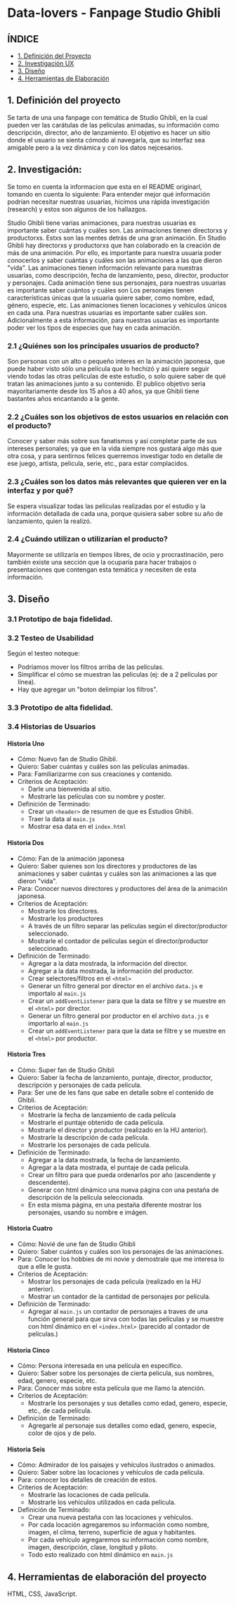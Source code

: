 # Data-lovers - Fanpage Studio Ghibli

## ÍNDICE
- [1. Definición del Proyecto](#1-definición-del-proyecto)
- [2. Investigación UX](#2-investigación)
- [3. Diseño](#3-diseño)
- [4. Herramientas de Elaboración](#4-herramientas-de-elaboración-del-proyecto)


## 1. Definición del proyecto

Se tarta de una una fanpage con temática de Studio Ghibli, en la cual pueden ver las carátulas de las películas animadas, su información como descripción, director, año de lanzamiento. El objetivo es hacer un sitio donde el usuario se sienta cómodo al navegarla, que su interfaz sea amigable pero a la vez dinámica y con los datos nejcesarios.

## 2. Investigación:
 Se tomo en cuenta la informacion que esta en el README originarl, tomando en cuenta lo siguiente:
Para entender mejor qué información podrían necesitar nuestras usuarias, hicimos una rápida investigación (research) y estos son algunos de los hallazgos.

Studio Ghibli tiene varias animaciones, para nuestras usuarias es importante saber cuántas y cuáles son.
Las animaciones tienen directorxs y productorxs. Estxs son las mentes detrás de una gran animación. En Studio Ghibli hay directorxs y productorxs que han colaborado en la creación de más de una animación. Por ello, es importante para nuestra usuaria poder conocerlos y saber cuántas y cuáles son las animaciones a las que dieron "vida".
Las animaciones tienen información relevante para nuestras usuarias, como descripción, fecha de lanzamiento, peso, director, productor y personajes.
Cada animación tiene sus personajes, para nuestras usuarias es importante saber cuántos y cuáles son
Los personajes tienen características únicas que la usuaria quiere saber, como nombre, edad, género, especie, etc.
Las animaciones tienen locaciones y vehículos únicos en cada una. Para nuestras usuarias es importante saber cuáles son.
Adicionalmente a esta información, para nuestras usuarias es importante poder ver los tipos de especies que hay en cada animación.

### 2.1 ¿Quiénes son los principales usuarios de producto?
Son personas con un alto o pequeño interes en la animación japonesa, que puede haber visto sólo una película que lo hechizó y así quiere seguir viendo todas las otras películas de este estudio, o solo quiere saber de qué tratan las animaciones junto a su contenido. El publico objetivo seria mayoritariamente desde los 15 años a 40 años, ya que Ghibli tiene bastantes años encantando a la gente.

### 2.2 ¿Cuáles son los objetivos de estos usuarios en relación con el producto?
Conocer y saber más sobre sus fanatismos y así completar parte de sus intereses personales; ya que en la vida siempre nos gustará algo más que otra cosa, y para sentirnos felices querremos investigar todo en detalle de ese juego, artista, pelicula, serie, etc., para estar complacidos.

### 2.3 ¿Cuáles son los datos más relevantes que quieren ver en la interfaz y por qué?
Se espera visualizar todas las películas realizadas por el estudio y la información detallada de cada una, porque quisiera saber sobre su año de lanzamiento, quien la realizó.

### 2.4 ¿Cuándo utilizan o utilizarían el producto?
Mayormente se utilizaría en tiempos libres, de ocio y procrastinación, pero también existe una sección que la ocuparía para hacer trabajos o presentaciones que contengan esta temática y necesiten de esta información.

## 3. Diseño
### 3.1 Prototipo de baja fidelidad.

### 3.2 Testeo de Usabilidad

Según el testeo noteque:
- Podríamos mover los filtros arriba de las películas.
- Simplificar el cómo se muestran las peliculas (ej: de a 2 películas por línea).
- Hay que agregar un "boton delimpiar los filtros".


### 3.3 Prototipo de alta fidelidad.

### 3.4 Historias de Usuarios
#### Historia Uno
- Cómo: Nuevo fan de Studio Ghibli.
- Quiero: Saber cuántas y cuáles son las películas animadas.
- Para: Familiarizarme con sus creaciones y contenido.
- Criterios de Aceptación:
    - Darle una bienvenida al sitio.
    - Mostrarle las películas con su nombre y poster.
- Definición de Terminado:
    - Crear un `<header>` de resumen de que es Estudios Ghibli.
    - Traer la data al `main.js`
    - Mostrar esa data en el `index.html`
   
#### Historia Dos
- Cómo: Fan de la animación japonesa
- Quiero: Saber quienes son los directores y productores de las animaciones y saber cuántas y cuáles son las animaciones a las que dieron "vida".
- Para: Conocer nuevos directores y productores del área de la animación japonesa.
- Criterios de Aceptación:
    - Mostrarle los directores.
    - Mostrarle los productores
    - A través de un filtro separar las películas según el director/productor seleccionado.
    - Mostrarle el contador de películas según el director/productor seleccionado.
- Definición de Terminado:
    - Agregar a la data mostrada, la información del director.
    - Agregar a la data mostrada, la información del productor.
    - Crear selectores/filtros en el `<html>`
    - Generar un filtro general por director en el archivo `data.js` e importalo al `main.js`
    - Crear un `addEventListener` para que la data se filtre y se muestre en el `<html>` por director.
    - Generar un filtro general por productor en el archivo `data.js` e importarlo al `main.js`
    - Crear un `addEventListener` para que la data se filtre y se muestre en el `<html>` por productor.

#### Historia Tres
- Cómo: Super fan de Studio Ghibli
- Quiero: Saber la fecha de lanzamiento, puntaje, director, productor, descripción y personajes de cada película.
- Para: Ser une de les fans que sabe en detalle sobre el contenido de Ghibli.
- Criterios de Aceptación:
    - Mostrarle la fecha de lanzamiento de cada película
    - Mostrarle el puntaje obtenido de cada película.
    - Mostrarle el director y productor (realizado en la HU anterior).
    - Mostrarle la descripción de cada película.
    - Mostrarle los personajes de cada película.
- Definición de Terminado:
    - Agregar a la data mostrada, la fecha de lanzamiento.
    - Agregar a la data mostrada, el puntaje de cada pelicula.
    - Crear un filtro para que pueda ordenarlos por año (ascendente y descendente).
    - Generar con html dinámico una nueva página con una pestaña de descripción de la película seleccionada.
    - En esta misma página, en una pestaña diferente mostrar los personajes, usando su nombre e imágen.

#### Historia Cuatro
- Cómo: Novié de une fan de Studio Ghibli
- Quiero: Saber cuántos y cuáles son los personajes de las animaciones.
- Para: Conocer los hobbies de mi novie y demostrale que me interesa lo que a elle le gusta.
- Criterios de Aceptación:
    - Mostrar los personajes de cada pelicula (realizado en la HU anterior).
    - Mostrar un contador de la cantidad de personajes por película.
- Definición de Terminado:
    - Agregar al `main.js` un contador de personajes a traves de una función general para que sirva con todas las películas y se muestre con html dinámico en el `<index.html>` (parecido al contador de películas.)

#### Historia Cinco
- Cómo: Persona interesada en una película en especifico.
- Quiero: Saber sobre los personajes de cierta pelicula, sus nombres, edad, genero, especie, etc.
- Para: Conocer más sobre esta película que me llamo la atención.
- Criterios de Aceptación:
    - Mostrarle los personajes y sus detalles como edad, genero, especie, etc., de cada película.
- Definición de Terminado:
    - Agregarle al personaje sus detalles como edad, genero, especie, color de ojos y de pelo.

#### Historia Seis
- Cómo: Admirador de los paisajes y vehículos ilustrados o animados.
- Quiero: Saber sobre las locaciones y vehículos de cada película.
- Para: conocer los detalles de creación de estos.
- Criterios de Aceptación:
    - Mostrarle las locaciones de cada película.
    - Mostrarle los vehículos utilizados en cada película.
- Definición de Terminado:
    - Crear una nueva pestaña con las locaciones y vehículos.
    - Por cada locación agregaremos su información como nombre, imagen, el clima, terreno, superficie de agua y habitantes.
    - Por cada vehículo agregaremos su información como nombre, imagen, descripción, clase, longitud y piloto.
    - Todo esto realizado con html dinámico en `main.js`

## 4. Herramientas de elaboración del proyecto

HTML, CSS, JavaScript.